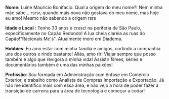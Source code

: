 **Nome:** Luine Mauricio Bonifacio. Qual a origem do meu nome?! Nem minha mãe sabe... rsrsr, quando mais nova não gostava do meu nome, mas hoje eu amo! Mesmo não sabendo a origem rsrs

**Idade e Local :** Tenho 33 anos e cresci na periferia de São Paulo, especificamente no Capão Redondo! A lua cheia clareia as ruas do Capão!"Racionais Mc's". Atualmente moro em Diadema.

**Hobbies**: Eu amo estar com minha família e amigos, curtindo a companhia uns dos outros e rindo bastante! Aliás, amo rir!
Viajar sempre que posso também é algo que revigora a minha vida! 
Assistir filmes, séries e documentários também é uma das minhas paixões!

**Profissão**: Sou formada em Administração com ênfase em Comércio Exterior, e trabalho como Analista de Compras Importação e Exportação. Já não me identifico mais com essa área, e não vejo a hora de poder fazer a transição de carreira para a área de tecnologia e começar a codar! 